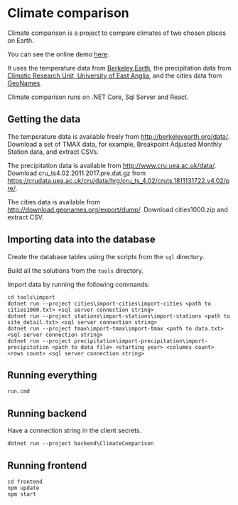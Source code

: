 # Climate comparison

Climate comparison is a project to compare climates of two chosen places on Earth.

You can see the online demo [here](https://climate-front.azurewebsites.net/).

It uses the temperature data from [Berkeley Earth](http://berkeleyearth.org), the precipitation data from [Climatic Research Unit, University of East Anglia](http://www.cru.uea.ac.uk/), and the cities data from [GeoNames](http://download.geonames.org/export/dump/).

Climate comparison runs on .NET Core, Sql Server and React.

## Getting the data
The temperature data is available freely from http://berkeleyearth.org/data/. Download a set of TMAX data, for example, Breakpoint Adjusted Monthly Station data, and extract CSVs.

The precipitation data is available from http://www.cru.uea.ac.uk/data/. Download cru_ts4.02.2011.2017.pre.dat.gz from https://crudata.uea.ac.uk/cru/data/hrg/cru_ts_4.02/cruts.1811131722.v4.02/pre/.

The cities data is available from http://download.geonames.org/export/dump/.  Download cities1000.zip and extract CSV.

## Importing data into the database
Create the database tables using the scripts from the `sql` directory.

Build all the solutions from the `tools` directory.

Import data by running the following commands:

```
cd tools\import
dotnet run --project cities\import-cities\import-cities <path to cities1000.txt> <sql server connection string>
dotnet run --project stations\import-stations\import-stations <path to site_detail.txt> <sql server connection string>
dotnet run --project tmax\import-tmax\import-tmax <path to data.txt> <sql server connection string>
dotnet run --project precipitation\import-precipitation\import-precipitation <path to data file> <starting year> <columns count> <rows count> <sql server connection string>
```
## Running everything
```
run.cmd
```

## Running backend
Have a connection string in the client secrets.
```
dotnet run --project backend\ClimateComparison
```

## Running frontend
```
cd frontend
npm update
npm start
```
